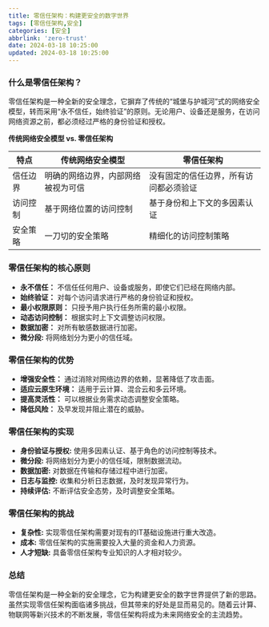 ```yaml
---
title: 零信任架构：构建更安全的数字世界
tags: [零信任架构,安全]
categories: [安全]
abbrlink: 'zero-trust'
date: 2024-03-18 10:25:00
updated: 2024-03-18 10:25:00
---
```


### 什么是零信任架构？

零信任架构是一种全新的安全理念，它摒弃了传统的“城堡与护城河”式的网络安全模型，转而采用“永不信任，始终验证”的原则。无论用户、设备还是服务，在访问网络资源之前，都必须经过严格的身份验证和授权。

**传统网络安全模型 vs. 零信任架构**

| 特点 | 传统网络安全模型 | 零信任架构 |
|---|---|---|
| 信任边界 | 明确的网络边界，内部网络被视为可信 | 没有固定的信任边界，所有访问都必须验证 |
| 访问控制 | 基于网络位置的访问控制 | 基于身份和上下文的多因素认证 |
| 安全策略 | 一刀切的安全策略 | 精细化的访问控制策略 |

### 零信任架构的核心原则

* **永不信任：** 不信任任何用户、设备或服务，即使它们已经在网络内部。
* **始终验证：** 对每个访问请求进行严格的身份验证和授权。
* **最小权限原则：** 只授予用户执行任务所需的最小权限。
* **动态访问控制：** 根据实时上下文调整访问权限。
* **数据加密：** 对所有敏感数据进行加密。
* **微分段:** 将网络划分为更小的信任域。

### 零信任架构的优势

* **增强安全性：** 通过消除对网络边界的依赖，显著降低了攻击面。
* **适应云原生环境：** 适用于云计算、混合云和多云环境。
* **提高灵活性：** 可以根据业务需求动态调整安全策略。
* **降低风险：** 及早发现并阻止潜在的威胁。

### 零信任架构的实现

* **身份验证与授权:** 使用多因素认证、基于角色的访问控制等技术。
* **微分段:** 将网络划分为更小的信任域，限制数据流动。
* **数据加密:** 对数据在传输和存储过程中进行加密。
* **日志与监控:** 收集和分析日志数据，及时发现异常行为。
* **持续评估:** 不断评估安全态势，及时调整安全策略。

### 零信任架构的挑战

* **复杂性:** 实现零信任架构需要对现有的IT基础设施进行重大改造。
* **成本:** 零信任架构的实施需要投入大量的资金和人力资源。
* **人才短缺:** 具备零信任架构专业知识的人才相对较少。

### 总结

零信任架构是一种全新的安全理念，它为构建更安全的数字世界提供了新的思路。虽然实现零信任架构面临诸多挑战，但其带来的好处是显而易见的。随着云计算、物联网等新兴技术的不断发展，零信任架构将成为未来网络安全的主流趋势。